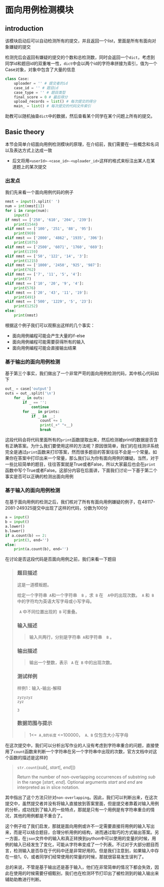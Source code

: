 # 面向用例检测模块

## introduction

该模块启动后可以自动检测所有的提交，并且返回一个list，里面是所有有面向对象嫌疑的提交

检测完后会返回有嫌疑的提交的个数和总检测数，同时会返回一个`dict`，考虑到同学id和题目id的双重唯一性，`dict`中会以两个id的字符串拼接为索引，值为一个Case对象，对象中包含了大量的信息

```python
class Case:
    uploader = '' # 提交者的id
    case_id = '' # 题目id
    case_type = '' # 题目类型
    final_score = 0 # 最后得分
    upload_records = list() # 每次提交的得分
    main_ = list() # 每次提交的代码文件索引
```

助教可以随机抽查`dict`中的数据，然后查看某个同学在某个问题上所有的提交。

## Basic theory

本节会简单介绍面向用例检测模块的原理，在介绍前，我们需要在一些概念和名词以及表达方式上达成一致

- 后文将用`<userId>-<case_id>-<uploader_id>`这样的格式来标注出某人在某道题上的某次提交

### 出发点

我们先来看一个面向用例代码的例子

```python
nmst = input().split(' ')
num = int(nmst[1])
for i in range(num):
    input()
if nmst == ['250', '610', '204', '239']:
    print(1544)
elif nmst == ['100', '251', '88', '95']:
    print(969)
elif nmst == ['2000', '4862', '1935', '306']:
    print(1075)
elif nmst == ['2500', '6071', '1760', '669']:
    print(1159)
elif nmst == ['50', '122', '14', '3']:
    print(1215)
elif nmst == ['1000', '2450', '925', '987']:
    print(762)
elif nmst == ['7', '11', '5', '4']:
    print(7)
elif nmst == ['10', '20', '9', '4']:
    print(576)
elif nmst == ['20', '43', '11', '19']:
    print(491)
elif nmst == ['500', '1229', '5', '23']:
    print(1252)
else:
    print(nmst)
```

根据这个例子我们可以观察出这样的几个事实：

- 面向用例编程可能会产生大量的if-else
- 面向用例编程可能需要获得所有的输入
- 面向用例编程可能会直接输出结果

### 基于输出的面向用例检测

基于第三个事实，我们做出了一个非常严苛的面向用例检测代码，其中核心代码如下

```python
out_ = case['output']
outs = out_.split('\n')
    for _ in outs:
        if _ == '':
            continue
        for __ in prints:
            if _ in __:
                count += 1
                print(_+" "+__)
                break
```

这段代码会将代码里面所有的`print`函数提取出来，然后检测被print的数据是否含有正确答案。为什么我们要使用这样的方法呢？原因很简单，我们的在线测评系统完全是通过`print`函数来打印答案，然而很多题目的答案往往不会是一个常量。如果你在答案中打印出来一个常量，那么我们认为你有面向用例的嫌疑。当然，对于一些比较简单的题目，往往答案就是True或者False，所以大家最后也会在`print`函数中写个True或者False。这部分内容在后面讲，下面我们讨论一下基于第二个事实是否可以正确的检测出面向用例

### 基于输入的面向用例检测

在基于面向用例的检测之后，我们核对了所有有面向用例嫌疑的例子，在48117-2081-249325提交中出现了这样的代码，分数为100分

```python
a = input()
b = input()
a.lower()
b.lower()
if a.count(b) == 2:
    print(3, end='')
else:
    print(a.count(b), end='')
```

在讨论是否这段代码是否面向用例之前，我们来看一下题目

> ### 题目描述
>
> 这是一道模板题。
>
> 给定一个字符串` A`和一个字符串`  B` ，求` B` 在`  A`中的出现次数。` A` 和` B` 中的字符均为英语大写字母或小写字母。
>
>  ` A` 中不同位置出现的` B` 可重叠。
>
> ### 输入描述
>
> > 输入共两行，分别是字符串` A`和字符串`  B` 。
>
> ### 输出描述
>
> > 输出一个整数，表示 ` A` 在` B` 中的出现次数。
>
> ### 测试样例
>
> 样例1：输入-输出-解释
>
> ```
> zyzyzyz
> zyz
> ```
>
> ```
> 3
> ```
>
> ### 数据范围与提示
>
> > 1<=` A,B的长度` <=100000，` A、B` 仅包含大小写字母

在这次提交中，我们可以分析出写作业的人没有考虑到字符串重合的问题，直接使用了`count`函数来判断一个字符串在另一个字符串中出现的次数，官方文档中对这个函数的描述是这样的

> `str.count`(*sub*[, *start*[, *end*]])
>
> Return the number of non-overlapping occurrences of substring *sub* in the range [*start*, *end*]. Optional arguments *start* and *end* are interpreted as in slice notation.

其中指出了这个方法只针对`non-overlapping`。因此，我们可以判断出来，在这次提交中，虽然提交者并没有将输入直接放到答案里面，但是提交者靠着对输入用例的分析，成功找到了输入的一些特点，那就是只有一个用例是有字符串重合的情况，其他的用例都是不重合了。

这个例子给了我们启发，那就是面向用例或许不一定需要直接将用例的输入写出来，而是可以结合题目，合理分析用例的结构，进而通过取巧的方式输出答案。另一方面，在`json`文件中的输入和真正转换到python中可以使用的变量的时候，用例的输入已经发生了变化，可能从字符串变成了一个列表。不过对于大部分题目而言，检测输入是否存在于代码中还是非常好用的。但是我们注意到，如果输入中存在一些1，0，或者同学们经常使用的常量的时候，那就很容易发生误判了。

总的来说，不管是基于输出还是基于输入，他们在非常简单的情况下都会失效，因此在使用的时候需要仔细甄别，我们也在检测环节打印出了被检测到的输入输出来辅助助教进行判断。

